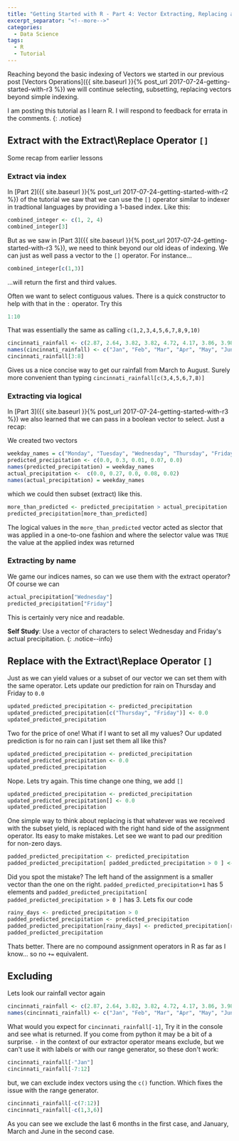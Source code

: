```yaml
---
title: "Getting Started with R - Part 4: Vector Extracting, Replacing and Excluding"
excerpt_separator: "<!--more-->"
categories:
  - Data Science
tags:
  - R
  - Tutorial
---
```

Reaching beyond the basic indexing of Vectors we started in our previous post [Vectors Operations]({{ site.baseurl }}{% post_url 2017-07-24-getting-started-with-r3 %}) we will continue selecting, subsetting, replacing vectors beyond simple indexing.
<!--more-->


I am posting this tutorial as I learn R. I will respond to feedback for errata in the comments.
{: .notice}


## Extract with the Extract\Replace Operator `[]`
Some recap from earlier lessons

### Extract via index

In [Part 2]({{ site.baseurl }}{% post_url 2017-07-24-getting-started-with-r2 %}) of the tutorial we saw that we can use the `[]` operator similar to indexer in tradtional languages by providing a 1-based index. Like this:
```R
combined_integer <- c(1, 2, 4)
combined_integer[3]
```

But as we saw in [Part 3]({{ site.baseurl }}{% post_url 2017-07-24-getting-started-with-r3 %}), we need to think beyond our old ideas of indexing. We can just as well pass a vector to the `[]` operator. For instance...
```R
combined_integer[c(1,3)]
```
...will return the first and third values.

Often we want to select contiguous values. There is a quick constructor to help with that in the `:` operator. Try this
```R
1:10
```
That was essentially the same as calling `c(1,2,3,4,5,6,7,8,9,10)`

```R
cincinnati_rainfall <- c(2.87, 2.64, 3.82, 3.82, 4.72, 4.17, 3.86, 3.98, 3.11, 2.83, 3.31, 3.11)
names(cincinnati_rainfall) <- c("Jan", "Feb", "Mar", "Apr", "May", "Jun", "Jul", "Aug", "Sep", "Oct", "Nov", "Dec")
cincinnati_rainfall[3:8]
```
Gives us a nice concise way to get our rainfall from March to August. Surely more convenient than typing `cincinnati_rainfall[c(3,4,5,6,7,8)]`

### Extracting via logical
In [Part 3]({{ site.baseurl }}{% post_url 2017-07-24-getting-started-with-r3 %}) we also learned that we can pass in a boolean vector to select. Just a recap:

We created two vectors
```R
weekday_names = c("Monday", "Tuesday", "Wednesday", "Thursday", "Friday")
predicted_precipitation <- c(0.0, 0.3, 0.01, 0.07, 0.0)
names(predicted_precipitation) = weekday_names
actual_precipitation <-  c(0.0, 0.27, 0.0, 0.08, 0.02)
names(actual_precipitation) = weekday_names
```
which we could then subset (extract) like this.
```R
more_than_predicted <- predicted_precipitation > actual_precipitation 
predicted_precipitation[more_than_predicted]
```

The logical values in the `more_than_predicted` vector acted as slector that was applied in a one-to-one fashion and where the selector value was `TRUE` the value at the applied index was returned

### Extracting by name
We game our indices names, so can we use them with the extract operator? Of course we can

```R
actual_precipitation["Wednesday"]
predicted_precipitation["Friday"]
```

This is certainly very nice and readable.

**Self Study**: Use a vector of characters to select Wednesday and Friday's actual precipitation. 
{: .notice--info}

## Replace with the Extract\Replace Operator `[]`

Just as we can yield values or a subset of our vector we can set them with the same operator. Lets update our prediction for rain on Thursday and Friday to `0.0`

```R
updated_predicted_precipitation <- predicted_precipitation
updated_predicted_precipitation[c("Thursday", "Friday")] <- 0.0
updated_predicted_precipitation
```
Two for the price of one! What if I want to set all my values? Our updated prediction is for no rain can I just set them all like this?

```R
updated_predicted_precipitation <- predicted_precipitation
updated_predicted_precipitation <- 0.0
updated_predicted_precipitation
```

Nope. Lets try again. This time change one thing, we add `[]`

```R
updated_predicted_precipitation <- predicted_precipitation
updated_predicted_precipitation[] <- 0.0
updated_predicted_precipitation
```

One simple way to think about replacing is that whatever was we received with the subset yield, is replaced with the right hand side of the assignment operator. Its easy to make mistakes. Let see we want to pad our predition for non-zero days.


```R
padded_predicted_precipitation <- predicted_precipitation
padded_predicted_precipitation[ padded_predicted_precipitation > 0 ] <- padded_predicted_precipitation + 0.5
```

Did you spot the mistake? The left hand of the assignment is a smaller vector than the one on the right. `padded_predicted_precipitation+1` has 5 elements and `padded_predicted_precipitation[ padded_predicted_precipitation > 0 ]` has 3. Lets fix our code

```R
rainy_days <- predicted_precipitation > 0
padded_predicted_precipitation <- predicted_precipitation
padded_predicted_precipitation[rainy_days] <- predicted_precipitation[rainy_days] + 0.05
padded_predicted_precipitation
```
Thats better. There are no compound assignment operators in R as far as I know... so no `+=` equivalent. 

## Excluding
Lets look our rainfall vector again

```R
cincinnati_rainfall <- c(2.87, 2.64, 3.82, 3.82, 4.72, 4.17, 3.86, 3.98, 3.11, 2.83, 3.31, 3.11)
names(cincinnati_rainfall) <- c("Jan", "Feb", "Mar", "Apr", "May", "Jun", "Jul", "Aug", "Sep", "Oct", "Nov", "Dec")
```

What would you expect for `cincinnati_rainfall[-1]`, Try it in the console and see what is returned. If you come from python it may be a bit of a surprise. `-` in the context of our extractor operator means exclude, but we can't use it with labels or with our range generator, so these don't work:

```R
cincinnati_rainfall[-"Jan"]
cincinnati_rainfall[-7:12]
```

but, we can exclude index vectors using the `c()` function. Which fixes the issue with the range generator.

```R
cincinnati_rainfall[-c(7:12)]
cincinnati_rainfall[-c(1,3,6)]
```
As you can see we exclude the last 6 months in the first case, and January, March and June in the second case.
